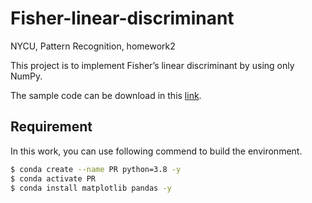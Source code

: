 # Fisher-linear-discriminant
NYCU, Pattern Recognition, homework2

This project is to implement Fisher’s linear discriminant by using only NumPy.

The sample code can be download in this [link](https://github.com/NCTU-VRDL/CS_AT0828/tree/main/HW2).

## Requirement
In this work, you can use following commend to build the environment.

```bash
$ conda create --name PR python=3.8 -y
$ conda activate PR
$ conda install matplotlib pandas -y
```
